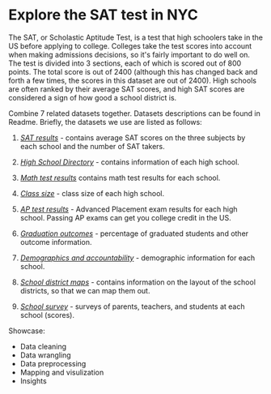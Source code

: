 # Explore the SAT test in NYC

The SAT, or Scholastic Aptitude Test, is a test that high schoolers take in the US before applying to college. Colleges take the test scores into account when making admissions decisions, so it's fairly important to do well on. The test is divided into 3 sections, each of which is scored out of 800 points. The total score is out of 2400 (although this has changed back and forth a few times, the scores in this dataset are out of 2400). High schools are often ranked by their average SAT scores, and high SAT scores are considered a sign of how good a school district is.

Combine 7 related datasets together. Datasets descriptions can be found in Readme. Briefly, the datasets we use are listed as follows:

1. [_SAT results_](https://data.cityofnewyork.us/Education/2012-SAT-Results/f9bf-2cp4) - contains average SAT scores on the three subjects by each school and the number of SAT takers.

2. [_High School Directory_](https://data.cityofnewyork.us/Education/2014-2015-DOE-High-School-Directory/n3p6-zve2) - contains information of each high school.

3. [_Math test results_](https://data.cityofnewyork.us/Education/2006-2011-NYS-Math-Test-Results-By-Grade-School-Le/jufi-gzgp) contains math test results for each school.

4. [_Class size_](https://data.cityofnewyork.us/Education/2010-2011-Class-Size-School-level-detail/urz7-pzb3) - class size of each high school.

5. [_AP test results_](https://data.cityofnewyork.us/Education/2010-AP-College-Board-School-Level-Results/itfs-ms3e) - Advanced Placement exam results for each high school. Passing AP exams can get you college credit in the US.

6. [_Graduation outcomes_](https://data.cityofnewyork.us/Education/2005-2010-Graduation-Outcomes-School-Level/vh2h-md7a) - percentage of graduated students and other outcome information.

7. [_Demographics and accountability_](https://data.cityofnewyork.us/Education/2006-2012-School-Demographics-and-Accountability-S/ihfw-zy9j) - demographic information for each school.

8. [_School district maps_](https://data.cityofnewyork.us/Education/School-Districts/r8nu-ymqj) - contains information on the layout of the school districts, so that we can map them out.

9. [_School survey_](https://data.cityofnewyork.us/Education/2011-NYC-School-Survey/mnz3-dyi8) - surveys of parents, teachers, and students at each school (scores).

Showcase:
- Data cleaning
- Data wrangling
- Data preprocessing
- Mapping and visulization
- Insights
